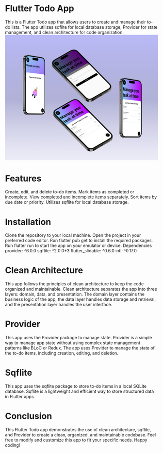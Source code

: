  # Flutter Todo App
This is a Flutter Todo app that allows users to create and manage their to-do lists. The app utilizes sqflite for local database storage, Provider for state management, and clean architecture for code organization.
<img src="screenShots/todofram.png" alt="todoapp" title="Optional title">
# Features

Create, edit, and delete to-do items.
Mark items as completed or incomplete.
View completed and incomplete items separately.
Sort items by due date or priority.
Utilizes sqflite for local database storage.

# Installation

Clone the repository to your local machine.
Open the project in your preferred code editor.
Run flutter pub get to install the required packages.
Run flutter run to start the app on your emulator or device.
Dependencies
provider: ^6.0.0
sqflite: ^2.0.0+3
flutter_slidable: ^0.6.0
intl: ^0.17.0

# Clean Architecture
This app follows the principles of clean architecture to keep the code organized and maintainable. Clean architecture separates the app into three layers: domain, data, and presentation. The domain layer contains the business logic of the app, the data layer handles data storage and retrieval, and the presentation layer handles the user interface.

# Provider
This app uses the Provider package to manage state. Provider is a simple way to manage app state without using complex state management patterns like BLoC or Redux. The app uses Provider to manage the state of the to-do items, including creation, editing, and deletion.

# Sqflite
This app uses the sqflite package to store to-do items in a local SQLite database. Sqflite is a lightweight and efficient way to store structured data in Flutter apps.

# Conclusion
This Flutter Todo app demonstrates the use of clean architecture, sqflite, and Provider to create a clean, organized, and maintainable codebase. Feel free to modify and customize this app to fit your specific needs. Happy coding!

